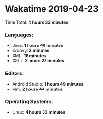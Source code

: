 # Wakatime 2019-04-23

Time Total: **4 hours 33 minutes**

### Languages:
- Java: **1 hours 46 minutes** 
- Groovy: **2 minutes** 
- XML: **16 minutes** 
- XSLT: **2 hours 27 minutes** 

### Editors:
- Android Studio: **1 hours 49 minutes** 
- Vim: **2 hours 44 minutes** 

### Operating Systems:
- Linux: **4 hours 33 minutes** 

